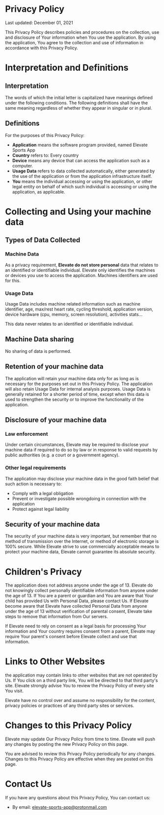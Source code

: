 # Privacy Policy

Last updated: December 01, 2021

This Privacy Policy describes policies and procedures on the collection, use and disclosure of Your information when You use the application. By using the application, You agree to the collection and use of information in accordance with this Privacy Policy.

# Interpretation and Definitions

## Interpretation

The words of which the initial letter is capitalized have meanings defined under the following conditions. The following definitions shall have the same meaning regardless of whether they appear in singular or in plural.

## Definitions

For the purposes of this Privacy Policy:

- __Application__ means the software program provided, named Elevate Sports App
- __Country__ refers to:  Every country
- __Device__ means any device that can access the application such as a computer.
- __Usage Data__ refers to data collected automatically, either generated by the use of the application or from the application infrastructure itself.
- __You__ means the individual accessing or using the application, or other legal entity on behalf of which such individual is accessing or using the application, as applicable.

# Collecting and Using your machine data

## Types of Data Collected

### Machine Data

As a privacy requirement, **Elevate do not store personal** data that relates to an identified or identifiable individual. Elevate only identifies the machines or devices you use to access the application. Machines identifiers are used for this.  

### Usage Data

Usage Data includes machine related information such as machine identifier, age, max/rest heart rate, cycling threshold, application version, device hardware (cpu, memory, screen resolution), activities stats...

This data never relates to an identified or identifiable individual.

## Machine Data sharing

No sharing of data is performed.

## Retention of your machine data

The application will retain your machine data only for as long as is necessary for the purposes set out in this Privacy Policy. The application will also retain Usage Data for internal analysis purposes. Usage Data is generally retained for a shorter period of time, except when this data is used to strengthen the security or to improve the functionality of the application.

## Disclosure of your machine data

### Law enforcement

Under certain circumstances, Elevate may be required to disclose your machine data if required to do so by law or in response to valid requests by public authorities (e.g. a court or a government agency).

### Other legal requirements

The application may disclose your machine data in the good faith belief that such action is necessary to:

- Comply with a legal obligation
- Prevent or investigate possible wrongdoing in connection with the application
- Protect against legal liability

## Security of your machine data

The security of your machine data is very important, but remember that no method of transmission over the Internet, or method of electronic storage is 100% secure. While Elevate strive to use commercially acceptable means to protect your machine data, Elevate cannot guarantee its absolute security.

# Children's Privacy

The application does not address anyone under the age of 13. Elevate do not knowingly collect personally identifiable information from anyone under the age of 13. If You are a parent or guardian and You are aware that Your child has provided Us with Personal Data, please contact Us. If Elevate become aware that Elevate have collected Personal Data from anyone under the age of 13 without verification of parental consent, Elevate take steps to remove that information from Our servers.

If Elevate need to rely on consent as a legal basis for processing Your information and Your country requires consent from a parent, Elevate may require Your parent's consent before Elevate collect and use that information.


# Links to Other Websites

the application may contain links to other websites that are not operated by Us. If You click on a third party link, You will be directed to that third party's site. Elevate strongly advise You to review the Privacy Policy of every site You visit.

Elevate have no control over and assume no responsibility for the content, privacy policies or practices of any third party sites or services.

# Changes to this Privacy Policy

Elevate may update Our Privacy Policy from time to time. Elevate will push any changes by posting the new Privacy Policy on this page.

You are advised to review this Privacy Policy periodically for any changes. Changes to this Privacy Policy are effective when they are posted on this page.

# Contact Us

If you have any questions about this Privacy Policy, You can contact us:

- By email: elevate-sports-app@protonmail.com
